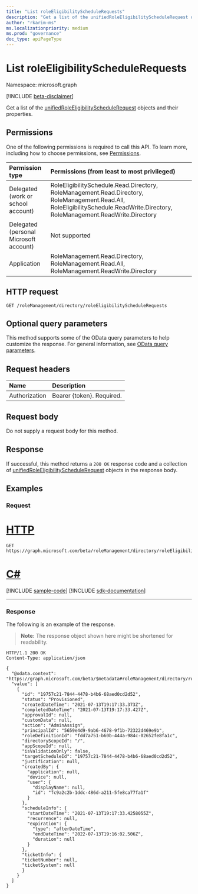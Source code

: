 ```yaml
---
title: "List roleEligibilityScheduleRequests"
description: "Get a list of the unifiedRoleEligibilityScheduleRequest objects and their properties."
author: "rkarim-ms"
ms.localizationpriority: medium
ms.prod: "governance"
doc_type: apiPageType
---
```


# List roleEligibilityScheduleRequests
Namespace: microsoft.graph

[!INCLUDE [beta-disclaimer](../../includes/beta-disclaimer.md)]

Get a list of the [unifiedRoleEligibilityScheduleRequest](../resources/unifiedroleeligibilityschedulerequest.md) objects and their properties.

## Permissions
One of the following permissions is required to call this API. To learn more, including how to choose permissions, see [Permissions](/graph/permissions-reference).

|Permission type|Permissions (from least to most privileged)|
|:---|:---|
|Delegated (work or school account)|RoleEligibilitySchedule.Read.Directory, RoleManagement.Read.Directory, RoleManagement.Read.All, RoleEligibilitySchedule.ReadWrite.Directory, RoleManagement.ReadWrite.Directory	|
|Delegated (personal Microsoft account)|Not supported|
|Application|RoleManagement.Read.Directory, RoleManagement.Read.All, RoleManagement.ReadWrite.Directory |

## HTTP request

<!-- {
  "blockType": "ignored"
}
-->
``` http
GET /roleManagement/directory/roleEligibilityScheduleRequests
```

## Optional query parameters
This method supports some of the OData query parameters to help customize the response. For general information, see [OData query parameters](/graph/query-parameters).

## Request headers
|Name|Description|
|:---|:---|
|Authorization|Bearer {token}. Required.|

## Request body
Do not supply a request body for this method.

## Response

If successful, this method returns a `200 OK` response code and a collection of [unifiedRoleEligibilityScheduleRequest](../resources/unifiedroleeligibilityschedulerequest.md) objects in the response body.

## Examples

### Request

# [HTTP](#tab/http)
<!-- {
  "blockType": "request",
  "name": "list_unifiedroleeligibilityschedulerequest"
}
-->
``` http
GET https://graph.microsoft.com/beta/roleManagement/directory/roleEligibilityScheduleRequests
```

# [C#](#tab/csharp)
[!INCLUDE [sample-code](../includes/snippets/csharp/list-unifiedroleeligibilityschedulerequest-csharp-snippets.md)]
[!INCLUDE [sdk-documentation](../includes/snippets/snippets-sdk-documentation-link.md)]

---



### Response

The following is an example of the response.
>**Note:** The response object shown here might be shortened for readability.
<!-- {
  "blockType": "response",
  "truncated": true,
  "@odata.type": "Collection(microsoft.graph.unifiedRoleEligibilityScheduleRequest)"
}
-->
``` http
HTTP/1.1 200 OK
Content-Type: application/json

{
  "@odata.context": "https://graph.microsoft.com/beta/$metadata#roleManagement/directory/roleEligibilityScheduleRequests",
  "value": [
    {
      "id": "19757c21-7844-4478-b4b6-68aed0cd2d52",
      "status": "Provisioned",
      "createdDateTime": "2021-07-13T19:17:33.373Z",
      "completedDateTime": "2021-07-13T19:17:33.427Z",
      "approvalId": null,
      "customData": null,
      "action": "AdminAssign",
      "principalId": "5659e4d9-9ab6-4678-9f1b-72322d469e9b",
      "roleDefinitionId": "fdd7a751-b60b-444a-984c-02652fe8fa1c",
      "directoryScopeId": "/",
      "appScopeId": null,
      "isValidationOnly": false,
      "targetScheduleId": "19757c21-7844-4478-b4b6-68aed0cd2d52",
      "justification": null,
      "createdBy": {
        "application": null,
        "device": null,
        "user": {
          "displayName": null,
          "id": "fc9a2c2b-1ddc-486d-a211-5fe8ca77fa1f"
        }
      },
      "scheduleInfo": {
        "startDateTime": "2021-07-13T19:17:33.4258055Z",
        "recurrence": null,
        "expiration": {
          "type": "afterDateTime",
          "endDateTime": "2022-07-13T19:16:02.506Z",
          "duration": null
        }
      },
      "ticketInfo": {
      "ticketNumber": null,
      "ticketSystem": null
      }
    }
  ]
}
        
```

